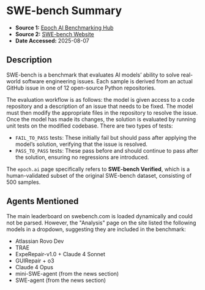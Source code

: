 # SWE-bench Summary

- **Source 1:** [Epoch AI Benchmarking Hub](https://epoch.ai/benchmarks)
- **Source 2:** [SWE-bench Website](https://www.swebench.com/)
- **Date Accessed:** 2025-08-07

## Description

SWE-bench is a benchmark that evaluates AI models’ ability to solve real-world software engineering issues. Each sample is derived from an actual GitHub issue in one of 12 open-source Python repositories.

The evaluation workflow is as follows: the model is given access to a code repository and a description of an issue that needs to be fixed. The model must then modify the appropriate files in the repository to resolve the issue. Once the model has made its changes, the solution is evaluated by running unit tests on the modified codebase. There are two types of tests:
-   `FAIL_TO_PASS` tests: These initially fail but should pass after applying the model’s solution, verifying that the issue is resolved.
-   `PASS_TO_PASS` tests: These pass before and should continue to pass after the solution, ensuring no regressions are introduced.

The `epoch.ai` page specifically refers to **SWE-bench Verified**, which is a human-validated subset of the original SWE-bench dataset, consisting of 500 samples.

## Agents Mentioned

The main leaderboard on swebench.com is loaded dynamically and could not be parsed. However, the "Analysis" page on the site listed the following models in a dropdown, suggesting they are included in the benchmark:

- Atlassian Rovo Dev
- TRAE
- ExpeRepair-v1.0 + Claude 4 Sonnet
- GUIRepair + o3
- Claude 4 Opus
- mini-SWE-agent (from the news section)
- SWE-agent (from the news section)
